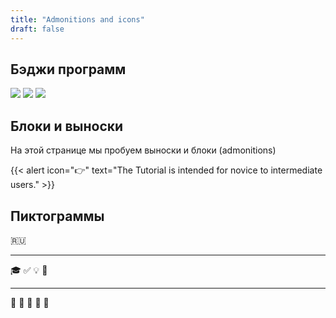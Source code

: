 ```yaml
---
title: "Admonitions and icons"
draft: false
---
```


## Бэджи программ

[econ]: /program/undergrad/economics
[management]: /program/undergrad/management
[itmb]: /program/undergrad/itmb

[![](https://img.shields.io/badge/ФЭТ-2000-blue)][econ]
[![](https://img.shields.io/badge/ФМ-2000-blue)][management]
[![](https://img.shields.io/badge/ИТМБ-2000-blue)][itmb]

## Блоки и выноски

На этой странице мы пробуем выноски и блоки (admonitions)

{{< alert icon="👉" text="The Tutorial is intended for novice to intermediate users." >}}

## Пиктограммы

:ru:

---

:mortar_board:
:white_check_mark:
:bulb:
:paperclip:

---

:green_book:
:blue_book:
:orange_book:
:ledger:
:cinema:
